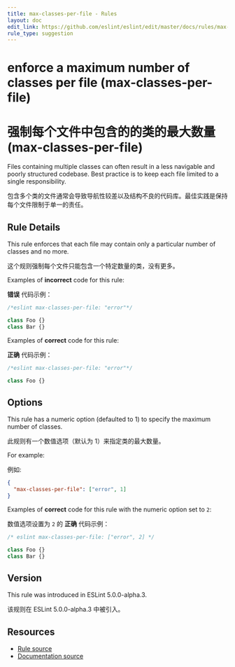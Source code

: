 ```yaml
---
title: max-classes-per-file - Rules
layout: doc
edit_link: https://github.com/eslint/eslint/edit/master/docs/rules/max-classes-per-file.md
rule_type: suggestion
---
```


<!-- Note: No pull requests accepted for this file. See README.md in the root directory for details. -->

# enforce a maximum number of classes per file (max-classes-per-file)

# 强制每个文件中包含的的类的最大数量 (max-classes-per-file)

Files containing multiple classes can often result in a less navigable
and poorly structured codebase. Best practice is to keep each file
limited to a single responsibility.

包含多个类的文件通常会导致导航性较差以及结构不良的代码库。最佳实践是保持每个文件限制于单一的责任。

## Rule Details

This rule enforces that each file may contain only a particular number
of classes and no more.

这个规则强制每个文件只能包含一个特定数量的类，没有更多。

Examples of **incorrect** code for this rule:

**错误** 代码示例：

```js
/*eslint max-classes-per-file: "error"*/

class Foo {}
class Bar {}
```

Examples of **correct** code for this rule:

**正确** 代码示例：

```js
/*eslint max-classes-per-file: "error"*/

class Foo {}
```

## Options

This rule has a numeric option (defaulted to 1) to specify the
maximum number of classes.

此规则有一个数值选项（默认为 1）来指定类的最大数量。

For example:

例如:

```json
{
  "max-classes-per-file": ["error", 1]
}
```

Examples of **correct** code for this rule with the numeric option set to `2`:

数值选项设置为 `2` 的 **正确** 代码示例：

```js
/* eslint max-classes-per-file: ["error", 2] */

class Foo {}
class Bar {}
```

## Version

This rule was introduced in ESLint 5.0.0-alpha.3.

该规则在 ESLint 5.0.0-alpha.3 中被引入。

## Resources

- [Rule source](https://github.com/eslint/eslint/tree/master/lib/rules/max-classes-per-file.js)
- [Documentation source](https://github.com/eslint/eslint/tree/master/docs/rules/max-classes-per-file.md)
